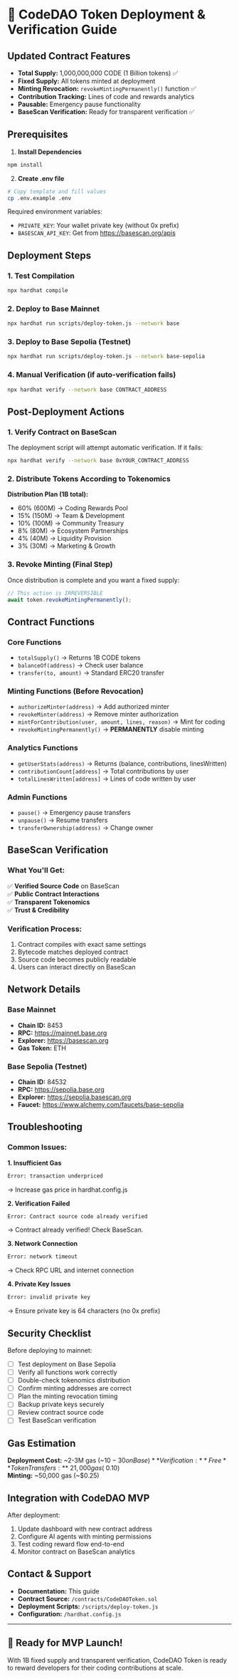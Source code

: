 # 🚀 CodeDAO Token Deployment & Verification Guide

## Updated Contract Features
- **Total Supply:** 1,000,000,000 CODE (1 Billion tokens) ✅
- **Fixed Supply:** All tokens minted at deployment 
- **Minting Revocation:** `revokeMintingPermanently()` function ✅
- **Contribution Tracking:** Lines of code and rewards analytics
- **Pausable:** Emergency pause functionality
- **BaseScan Verification:** Ready for transparent verification ✅

## Prerequisites

1. **Install Dependencies**
```bash
npm install
```

2. **Create .env file**
```bash
# Copy template and fill values
cp .env.example .env
```

Required environment variables:
- `PRIVATE_KEY`: Your wallet private key (without 0x prefix)
- `BASESCAN_API_KEY`: Get from https://basescan.org/apis

## Deployment Steps

### 1. Test Compilation
```bash
npx hardhat compile
```

### 2. Deploy to Base Mainnet
```bash
npx hardhat run scripts/deploy-token.js --network base
```

### 3. Deploy to Base Sepolia (Testnet)
```bash
npx hardhat run scripts/deploy-token.js --network base-sepolia
```

### 4. Manual Verification (if auto-verification fails)
```bash
npx hardhat verify --network base CONTRACT_ADDRESS
```

## Post-Deployment Actions

### 1. Verify Contract on BaseScan
The deployment script will attempt automatic verification. If it fails:

```bash
npx hardhat verify --network base 0xYOUR_CONTRACT_ADDRESS
```

### 2. Distribute Tokens According to Tokenomics

**Distribution Plan (1B total):**
- 60% (600M) → Coding Rewards Pool
- 15% (150M) → Team & Development  
- 10% (100M) → Community Treasury
- 8% (80M) → Ecosystem Partnerships
- 4% (40M) → Liquidity Provision
- 3% (30M) → Marketing & Growth

### 3. Revoke Minting (Final Step)
Once distribution is complete and you want a fixed supply:

```javascript
// This action is IRREVERSIBLE
await token.revokeMintingPermanently();
```

## Contract Functions

### Core Functions
- `totalSupply()` → Returns 1B CODE tokens
- `balanceOf(address)` → Check user balance
- `transfer(to, amount)` → Standard ERC20 transfer

### Minting Functions (Before Revocation)
- `authorizeMinter(address)` → Add authorized minter
- `revokeMinter(address)` → Remove minter authorization
- `mintForContribution(user, amount, lines, reason)` → Mint for coding
- `revokeMintingPermanently()` → **PERMANENTLY** disable minting

### Analytics Functions
- `getUserStats(address)` → Returns (balance, contributions, linesWritten)
- `contributionCount[address]` → Total contributions by user
- `totalLinesWritten[address]` → Lines of code written by user

### Admin Functions
- `pause()` → Emergency pause transfers
- `unpause()` → Resume transfers
- `transferOwnership(address)` → Change owner

## BaseScan Verification

### What You'll Get:
✅ **Verified Source Code** on BaseScan  
✅ **Public Contract Interactions**  
✅ **Transparent Tokenomics**  
✅ **Trust & Credibility**  

### Verification Process:
1. Contract compiles with exact same settings
2. Bytecode matches deployed contract  
3. Source code becomes publicly readable
4. Users can interact directly on BaseScan

## Network Details

### Base Mainnet
- **Chain ID:** 8453
- **RPC:** https://mainnet.base.org
- **Explorer:** https://basescan.org
- **Gas Token:** ETH

### Base Sepolia (Testnet)  
- **Chain ID:** 84532
- **RPC:** https://sepolia.base.org
- **Explorer:** https://sepolia.basescan.org
- **Faucet:** https://www.alchemy.com/faucets/base-sepolia

## Troubleshooting

### Common Issues:

**1. Insufficient Gas**
```bash
Error: transaction underpriced
```
→ Increase gas price in hardhat.config.js

**2. Verification Failed**
```bash
Error: Contract source code already verified
```
→ Contract already verified! Check BaseScan.

**3. Network Connection**
```bash
Error: network timeout
```
→ Check RPC URL and internet connection

**4. Private Key Issues**
```bash
Error: invalid private key
```
→ Ensure private key is 64 characters (no 0x prefix)

## Security Checklist

Before deploying to mainnet:

- [ ] Test deployment on Base Sepolia
- [ ] Verify all functions work correctly
- [ ] Double-check tokenomics distribution
- [ ] Confirm minting addresses are correct
- [ ] Plan the minting revocation timing
- [ ] Backup private keys securely
- [ ] Review contract source code
- [ ] Test BaseScan verification

## Gas Estimation

**Deployment Cost:** ~2-3M gas (~$10-30 on Base)  
**Verification:** Free  
**Token Transfers:** ~21,000 gas (~$0.10)  
**Minting:** ~50,000 gas (~$0.25)  

## Integration with CodeDAO MVP

After deployment:
1. Update dashboard with new contract address
2. Configure AI agents with minting permissions
3. Test coding reward flow end-to-end
4. Monitor contract on BaseScan analytics

## Contact & Support

- **Documentation:** This guide
- **Contract Source:** `/contracts/CodeDAOToken.sol`
- **Deployment Scripts:** `/scripts/deploy-token.js`
- **Configuration:** `/hardhat.config.js`

---

## 🎯 Ready for MVP Launch!

With 1B fixed supply and transparent verification, CodeDAO Token is ready to reward developers for their coding contributions at scale. 